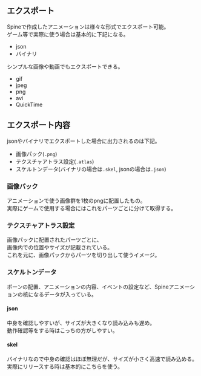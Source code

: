 ## エクスポート
Spineで作成したアニメーションは様々な形式でエクスポート可能。  
ゲーム等で実際に使う場合は基本的に下記になる。

* json
* バイナリ

シンプルな画像や動画でもエクスポートできる。

* gif
* jpeg
* png
* avi
* QuickTime

## エクスポート内容
jsonやバイナリでエクスポートした場合に出力されるのは下記。

* 画像パック(`.png`)
* テクスチャアトラス設定(`.atlas`)
* スケルトンデータ(バイナリの場合は`.skel`, jsonの場合は`.json`)

### 画像パック
アニメーションで使う画像群を1枚のpngに配置したもの。  
実際にゲームで使用する場合にはこれをパーツごとに分けて取得する。

### テクスチャアトラス設定
画像パックに配置されたパーツごとに、  
画像内での位置やサイズが記載されている。  
これを元に、画像パックからパーツを切り出して使うイメージ。

### スケルトンデータ
ボーンの配置、アニメーションの内容、イベントの設定など、Spineアニメーションの核になるデータが入っている。

#### json
中身を確認しやすいが、サイズが大きくなり読み込みも遅め。  
動作確認等をする時はこっちの方がしやすい。

#### skel
バイナリなので中身の確認はほぼ無理だが、サイズが小さく高速で読み込める。  
実際にリリースする時は基本的にこちらを使う。